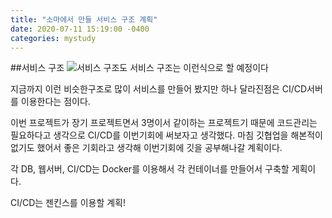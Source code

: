 ```yaml
---
title: "소마에서 만들 서비스 구조 계획"
date: 2020-07-11 15:19:00 -0400
categories: mystudy
---
```

##서비스 구조
![서비스 구조도](https://user-images.githubusercontent.com/40769820/87218050-50663480-c38a-11ea-9b75-98986810a9f7.png)
서비스 구조는 이런식으로 할 예정이다

지금까지 이런 비슷한구조로 많이 서비스를 만들어 봤지만 하나 달라진점은
CI/CD서버를 이용한다는 점이다. 

이번 프로젝트가 장기 프로젝트면서 3명이서 같이하는 프로젝트기 때문에 코드관리는 필요하다고 생각으로 CI/CD를 이번기회에 써보자고 생각했다.
마침 깃협업을 해본적이 없기도 했어서 좋은 기회라고 생각해 이번기회에 깃을 공부해나갈 계획이다.

각 DB, 웹서버, CI/CD는 Docker를 이용해서 각 컨테이너를 만들어서 구축할 게획이다.

CI/CD는 젠킨스를 이용할 계획!

